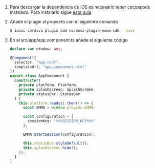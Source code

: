 1. Para descargar la dependencia de iOS es necesario tener cocoapods instalado. Para instalarlo sigue <a target="_blank" rel="nofollow" href="https://guides.cocoapods.org/using/getting-started.html#toc_3">esta guía</a>

2. Añade el plugin al proyecto con el siguiente comando

   ```bash
   $ ionic cordova plugin add cordova-plugin-emma-sdk --save
   ```

3. En el src/app/app.component.ts añade el siguiente código

   ```typescript
   declare var window: any;

   @Component({
     selector: "app-root",
     templateUrl: "app.component.html"
   })
   export class AppComponent {
     constructor(
       private platform: Platform,
       private splashScreen: SplashScreen,
       private statusBar: StatusBar
     ) {
       this.platform.ready().then(() => {
         const EMMA = window.plugins.EMMA;

         const configuration = {
           sessionKey: "%%%SESSION_KEY%%%"
         };

         EMMA.startSession(configuration);

         this.statusBar.styleDefault();
         this.splashScreen.hide();
       });
     }
   }
   ```
